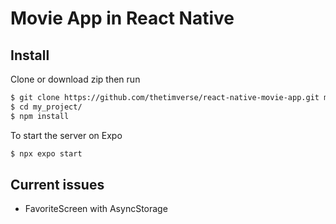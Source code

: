 Movie App in React Native
========================

## Install
Clone or download zip then run
```bash
$ git clone https://github.com/thetimverse/react-native-movie-app.git my_project
$ cd my_project/
$ npm install
```
To start the server on Expo
```bash
$ npx expo start
```

## Current issues 
- FavoriteScreen with AsyncStorage
